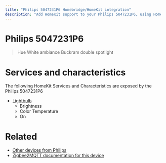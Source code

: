 ```yaml
---
title: "Philips 5047231P6 Homebridge/HomeKit integration"
description: "Add HomeKit support to your Philips 5047231P6, using Homebridge, Zigbee2MQTT and homebridge-z2m."
---
```

<!---
This file has been GENERATED using src/docgen/docgen.ts
DO NOT EDIT THIS FILE MANUALLY!
-->
# Philips 5047231P6
> Hue White ambiance Buckram double spotlight


# Services and characteristics
The following HomeKit Services and Characteristics are exposed by
the Philips 5047231P6

* [Lightbulb](../../light.md)
  * Brightness
  * Color Temperature
  * On


# Related
* [Other devices from Philips](../index.md#philips)
* [Zigbee2MQTT documentation for this device](https://www.zigbee2mqtt.io/devices/5047231P6.html)